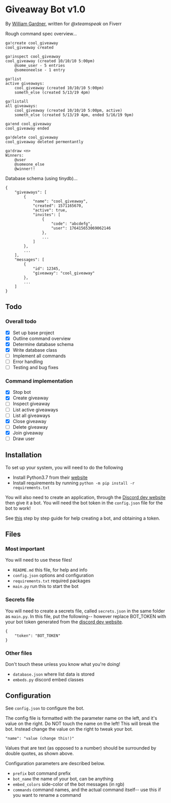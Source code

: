 # Giveaway Bot v1.0
By [William Gardner](https://github.com/wg4568/), written for _@xteamspeak_ on Fiverr

Rough command spec overview...

```
ga!create cool_giveaway
cool_giveaway created

ga!inspect cool_giveaway
cool_giveaway (created 10/10/10 5:00pm)
    @some_user - 5 entries
    @someoneelse - 1 entry

ga!list
active giveaways:
    cool_giveaway (created 10/10/10 5:00pm)
    someth_else (created 5/13/19 4pm)

ga!listall
all giveaways:
    cool_giveaway (created 10/10/10 5:00pm, active)
    someth_else (created 5/13/19 4pm, ended 5/16/19 9pm)

ga!end cool_giveaway
cool_giveaway ended

ga!delete cool_giveaway
cool_giveaway deleted permentantly

ga!draw <n>
Winners:
    @user
    @someone_else
    @winner!!
```

Database schema (using tinydb)...

```
{
    "giveaways": [
        {
            "name": "cool_giveaway",
            "created": 1571165670,
            "active": true,
            "invites": [
                {
                    "code": "abcdefg",
                    "user": 176415653069062146
                },
                ...
            ]
        },
        ...
    ],
    "messages": [
        {
            "id": 12345,
            "giveaway": "cool_giveaway"
        },
        ...
    ]
}
```

## Todo

### Overall todo

- [x] Set up base project
- [x] Outline command overview
- [x] Determine database schema
- [x] Write database class
- [ ] Implement all commands
- [ ] Error handling
- [ ] Testing and bug fixes

### Command implementation
- [x] Stop bot
- [x] Create giveaway
- [ ] Inspect giveaway
- [ ] List active giveaways
- [ ] List all giveaways
- [x] Close giveaway
- [ ] Delete giveaway
- [x] Join giveaway
- [ ] Draw user

## Installation

To set up your system, you will need to do the following

- Install Python3.7 from their [website](https://www.python.org/)
- Install requirements by running `python -m pip install -r requirements.txt`

You will also need to create an application, through the [Discord dev website](https://discordapp.com/developers/) then give it a bot. You will need the bot token in the `config.json` file for the bot to work!

See [this](https://github.com/reactiflux/discord-irc/wiki/Creating-a-discord-bot-&-getting-a-token) step by step guide for help creating a bot, and obtaining a token.

## Files

### Most important

You will need to use these files!

- `README.md` this file, for help and info
- `config.json` options and configuration
- `requirements.txt` required packages
- `main.py` run this to start the bot

### Secrets file

You will need to create a secrets file, called `secrets.json` in the same folder as `main.py`. In this file, put the following-- however replace BOT_TOKEN with your bot token generated from the [discord dev website](https://discordapp.com/developers/).

```
{
	"token": "BOT_TOKEN"
}
```

### Other files

Don't touch these unless you know what you're doing!

- `database.json` where list data is stored
- `embeds.py` discord embed classes

## Configuration

See `config.json` to configure the bot.

The config file is formatted with the parameter name on the left, and it's value on the right. Do NOT touch the name on the left! This will break the bot. Instead change the value on the right to tweak your bot.

    "name": "value (change this!)"

Values that are text (as opposed to a number) should be surrounded by double quotes, as shown above.

 Configuration parameters are described below.

- `prefix` bot command prefix
- `bot_name` the name of your bot, can be anything
- `embed_colors` side-color of the bot messages (in rgb)
- `commands` command names, and the actual command itself-- use this if you want to rename a command